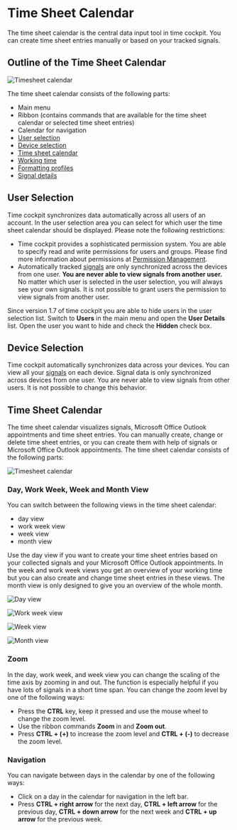 # Time Sheet Calendar

The time sheet calendar is the central data input tool in time cockpit. You can create time sheet entries manually or based on your tracked signals.

## Outline of the Time Sheet Calendar

![Timesheet calendar](images/timesheet-overview.png "Timesheet calendar")

The time sheet calendar consists of the following parts:

- Main menu
- Ribbon (contains commands that are available for the time sheet calendar or selected time sheet entries)
- Calendar for navigation
- [User selection](#user-selection)
- [Device selection](#device-selection)
- [Time sheet calendar](#time-sheet-calendar-1)
- [Working time](working-time.md)
- [Formatting profiles](formatting-profiles.md)
- [Signal details](signal-details.md)

## User Selection

Time cockpit synchronizes data automatically across all users of an account. In the user selection area you can select for which user the time sheet calendar should be displayed. Please note the following restrictions:

- Time cockpit provides a sophisticated permission system. You are able to specify read and write permissions for users and groups. Please find more information about permissions at [Permission Management](~/doc/data-model-customization/permission.md).
- Automatically tracked [signals](~/doc/signal-tracker/overview.md) are only synchronized across the devices from one user. **You are never able to view signals from another user.** No matter which user is selected in the user selection, you will always see your own signals. It is not possible to grant users the permission to view signals from another user.

Since version 1.7 of time cockpit you are able to hide users in the user selection list. Switch to **Users** in the main menu and open the **User Details** list. Open the user you want to hide and check the **Hidden** check box.

## Device Selection

Time cockpit automatically synchronizes data across your devices. You can view all your [signals](~/doc/signal-tracker/overview.md) on each device. Signal data is only synchronized across devices from one user. You are never able to view signals from other users. It is not possible to change this behavior.

## Time Sheet Calendar

The time sheet calendar visualizes signals, Microsoft Office Outlook appointments and time sheet entries. You can manually create, change or delete time sheet entries, or you can create them with help of signals or Microsoft Office Outlook appointments. The time sheet calendar consists of the following parts:

![Timesheet calendar](images/timesheet-calendar.png "Timesheet calendar")

### Day, Work Week, Week and Month View

You can switch between the following views in the time sheet calendar:

- day view
- work week view
- week view
- month view

Use the day view if you want to create your time sheet entries based on your collected signals and your Microsoft Office Outlook appointments. In the week and work week views you get an overview of your working time but you can also create and change time sheet entries in these views. The month view is only designed to give you an overview of the whole month.

![Day view](images/day-view.png "Day view")

![Work week view](images/work-week-view.png "Work week view")

![Week view](images/week-view.png "Week view")

![Month view](images/month-view.png "Month view")

### Zoom

In the day, work week, and week view you can change the scaling of the time axis by zooming in and out. The function is especially helpful if you have lots of signals in a short time span. You can change the zoom level by one of the following ways:

- Press the **CTRL** key, keep it pressed and use the mouse wheel to change the zoom level.
- Use the ribbon commands **Zoom** in and **Zoom out**.
- Press **CTRL + (+)** to increase the zoom level and **CTRL + (-)** to decrease the zoom level.

### Navigation

You can navigate between days in the calendar by one of the following ways:

- Click on a day in the calendar for navigation in the left bar.
- Press **CTRL + right arrow** for the next day, **CTRL + left arrow** for the previous day, **CTRL + down arrow** for the next week and **CTRL + up arrow** for the previous week.